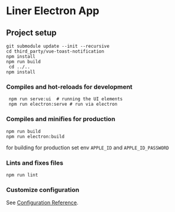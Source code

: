 # Liner Electron App

## Project setup
```
git submodule update --init --recursive
cd third_party/vue-toast-notification
npm install
npm run build   
 cd ../..       
npm install

```

### Compiles and hot-reloads for development
```
 npm run serve:ui  # running the UI elements 
 npm run electron:serve # run via electron 
```

### Compiles and minifies for production
```
npm run build
npm run electron:build
```

for building for production set env  `APPLE_ID` and `APPLE_ID_PASSWORD` 

### Lints and fixes files

```
npm run lint
```

### Customize configuration
See [Configuration Reference](https://cli.vuejs.org/config/).
